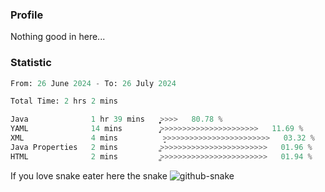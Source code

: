 ### Profile 

Nothing good in here...

### Statistic
<!--START_SECTION:waka-->

```python
From: 26 June 2024 - To: 26 July 2024

Total Time: 2 hrs 2 mins

Java              1 hr 39 mins    ͎͎͎͎͎͎͎͎͎͎͎͎͎͎͎͎͎͎͎͎͕>>>>   80.78 %
YAML              14 mins         ̡͎͎>>>>>>>>>>>>>>>>>>>>>>   11.69 %
XML               4 mins          ̞>>>>>>>>>>>>>>>>>>>>>>>>   03.32 %
Java Properties   2 mins          ͚>>>>>>>>>>>>>>>>>>>>>>>>   01.96 %
HTML              2 mins          ͚>>>>>>>>>>>>>>>>>>>>>>>>   01.94 %
```

<!--END_SECTION:waka-->

If you love snake eater here the snake 
<picture>
  <source media="(prefers-color-scheme: dark)" srcset="https://github.com/pradana4648/pradana4648/blob/c0566a83ca6ea5f2e46bab00e717c4c82b4b5c4c/github-contribution-grid-snake-dark.svg" />
  <source media="(prefers-color-scheme: light)" srcset="https://github.com/pradana4648/pradana4648/blob/c0566a83ca6ea5f2e46bab00e717c4c82b4b5c4c/github-contribution-grid-snake.svg" />
  <img alt="github-snake" src="https://github.com/pradana4648/pradana4648/blob/c0566a83ca6ea5f2e46bab00e717c4c82b4b5c4c/github-contribution-grid-snake.svg" />
</picture>
